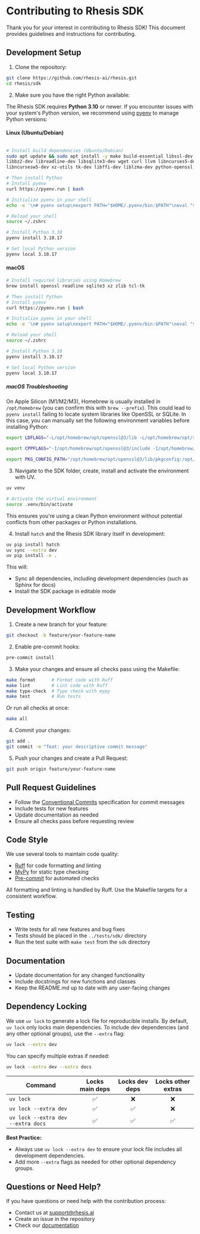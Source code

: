 # Contributing to Rhesis SDK

Thank you for your interest in contributing to Rhesis SDK! This document provides guidelines and instructions for contributing.

## Development Setup

1. Clone the repository:
```bash
git clone https://github.com/rhesis-ai/rhesis.git
cd rhesis/sdk
```

2. Make sure you have the right Python available:

The Rhesis SDK requires **Python 3.10** or newer. If you encounter issues with your system's Python version, we recommend using [pyenv](https://github.com/pyenv/pyenv) to manage Python versions:

#### Linux (Ubuntu/Debian) 
```bash

# Install build dependencies (Ubuntu/Debian)
sudo apt update && sudo apt install -y make build-essential libssl-dev zlib1g-dev \
libbz2-dev libreadline-dev libsqlite3-dev wget curl llvm libncurses5-dev \
libncursesw5-dev xz-utils tk-dev libffi-dev liblzma-dev python-openssl

# Then install Python
# Install pyenv
curl https://pyenv.run | bash

# Initialize pyenv in your shell
echo -e '\n# pyenv setup\nexport PATH="$HOME/.pyenv/bin:$PATH"\neval "$(pyenv init --path)"\neval "$(pyenv init -)"' >> ~/.zshrc

# Reload your shell
source ~/.zshrc

# Install Python 3.10
pyenv install 3.10.17

# Set local Python version
pyenv local 3.10.17
```

#### macOS
```bash
# Install required libraries using Homebrew
brew install openssl readline sqlite3 xz zlib tcl-tk

# Then install Python
# Install pyenv
curl https://pyenv.run | bash

# Initialize pyenv in your shell
echo -e '\n# pyenv setup\nexport PATH="$HOME/.pyenv/bin:$PATH"\neval "$(pyenv init --path)"\neval "$(pyenv init -)"' >> ~/.zshrc

# Reload your shell
source ~/.zshrc

# Install Python 3.10
pyenv install 3.10.17

# Set local Python version
pyenv local 3.10.17
```

##### macOS Troubleshooting
On Apple Silicon (M1/M2/M3), Homebrew is usually installed in `/opt/homebrew` (you can confirm this with `brew --prefix`). This could lead to `pyenv install` failing to locate system libraries like OpenSSL or SQLite. In this case, you can manually set the following environment variables before installing Python:

```bash
export LDFLAGS="-L/opt/homebrew/opt/openssl@3/lib -L/opt/homebrew/opt/readline/lib -L/opt/homebrew/opt/sqlite/lib -L/opt/homebrew/opt/zlib/lib -L/opt/homebrew/opt/xz/lib"

export CPPFLAGS="-I/opt/homebrew/opt/openssl@3/include -I/opt/homebrew/opt/readline/include -I/opt/homebrew/opt/sqlite/include -I/opt/homebrew/opt/zlib/include -I/opt/homebrew/opt/xz/include"

export PKG_CONFIG_PATH="/opt/homebrew/opt/openssl@3/lib/pkgconfig:/opt/homebrew/opt/readline/lib/pkgconfig:/opt/homebrew/opt/sqlite/lib/pkgconfig:/opt/homebrew/opt/zlib/lib/pkgconfig:/opt/homebrew/opt/xz/lib/pkgconfig"
```


3. Navigate to the SDK folder, create, install and activate the environment with UV.

```bash
uv venv

# Activate the virtual environment
source .venv/bin/activate
```

This ensures you're using a clean Python environment without potential conflicts from other packages or Python installations.


4. Install `hatch` and the Rhesis SDK library itself in development:

```bash
uv pip install hatch
uv sync --extra dev
uv pip install -e .
```

This will:
- Sync all dependencies, including development dependencies (such as Sphinx for docs)
- Install the SDK package in editable mode

## Development Workflow

1. Create a new branch for your feature:
```bash
git checkout -b feature/your-feature-name
```

2. Enable pre-commit hooks:
```bash
pre-commit install
```

3. Make your changes and ensure all checks pass using the Makefile:
```bash
make format      # Format code with Ruff
make lint        # Lint code with Ruff
make type-check  # Type check with mypy
make test        # Run tests
```
Or run all checks at once:
```bash
make all
```

4. Commit your changes:
```bash
git add .
git commit -m "feat: your descriptive commit message"
```

5. Push your changes and create a Pull Request:
```bash
git push origin feature/your-feature-name
```

## Pull Request Guidelines

- Follow the [Conventional Commits](https://www.conventionalcommits.org/) specification for commit messages
- Include tests for new features
- Update documentation as needed
- Ensure all checks pass before requesting review

## Code Style

We use several tools to maintain code quality:
- [Ruff](https://docs.astral.sh/ruff/) for code formatting and linting
- [MyPy](https://mypy.readthedocs.io/) for static type checking
- [Pre-commit](https://pre-commit.com/) for automated checks

All formatting and linting is handled by Ruff. Use the Makefile targets for a consistent workflow.

## Testing

- Write tests for all new features and bug fixes
- Tests should be placed in the `../tests/sdk/` directory
- Run the test suite with `make test` from the `sdk` directory

## Documentation

- Update documentation for any changed functionality
- Include docstrings for new functions and classes
- Keep the README.md up to date with any user-facing changes

## Dependency Locking

We use `uv lock` to generate a lock file for reproducible installs. By default, `uv lock` only locks main dependencies. To include dev dependencies (and any other optional groups), use the `--extra` flag:

```bash
uv lock --extra dev
```

You can specify multiple extras if needed:
```bash
uv lock --extra dev --extra docs
```

| Command                                 | Locks main deps | Locks dev deps | Locks other extras |
|------------------------------------------|:--------------:|:--------------:|:------------------:|
| `uv lock`                               |      ✅        |      ❌        |        ❌          |
| `uv lock --extra dev`                   |      ✅        |      ✅        |        ❌          |
| `uv lock --extra dev --extra docs`      |      ✅        |      ✅        |        ✅          |

**Best Practice:**
- Always use `uv lock --extra dev` to ensure your lock file includes all development dependencies.
- Add more `--extra` flags as needed for other optional dependency groups.

## Questions or Need Help?

If you have questions or need help with the contribution process:
- Contact us at support@rhesis.ai
- Create an issue in the repository
- Check our [documentation](https://docs.rhesis.ai) 